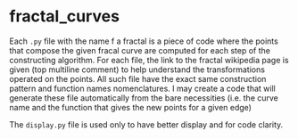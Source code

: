 # fractal_curves
Each `.py` file with the name f a fractal is a piece of code where the points that compose the given fracal curve are computed for each step of the constructing algorithm. For each file, the link to the fractal wikipedia page is given (top multiline comment) to help understand the transformations operated on the points.
All such file have the exact same construction pattern and function names nomenclatures. I may create a code that will generate these file automatically from the bare necessities (i.e. the curve name and the function that gives the new points for a given edge)

The `display.py` file is used only to have better display and for code clarity.
